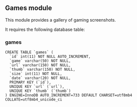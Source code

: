 ## Games module

This module provides a gallery of gaming screenshots.

It requires the following database table:

### games
```
CREATE TABLE `games` (
  `id` int(11) NOT NULL AUTO_INCREMENT,
  `game` varchar(50) NOT NULL,
  `url` varchar(150) NOT NULL,
  `thumb` varchar(150) NOT NULL,
  `size` int(11) NOT NULL,
  `date` varchar(20) NOT NULL,
  PRIMARY KEY (`id`),
  UNIQUE KEY `url` (`url`),
  UNIQUE KEY `thumb` (`thumb`)
) ENGINE=InnoDB AUTO_INCREMENT=733 DEFAULT CHARSET=utf8mb4 COLLATE=utf8mb4_unicode_ci
```

